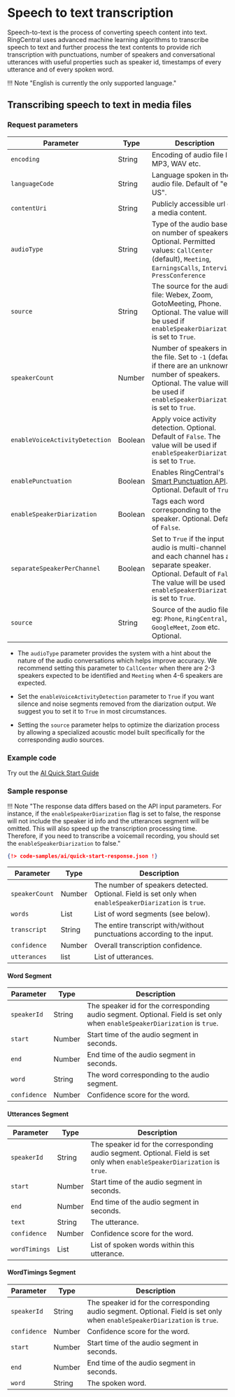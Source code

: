 # Speech to text transcription

Speech-to-text is the process of converting speech content into text. RingCentral uses advanced machine learning algorithms to transcribe speech to text and further process the text contents to provide rich transcription with punctuations, number of speakers and conversational utterances with useful properties such as speaker id, timestamps of every utterance and of every spoken word.

!!! Note "English is currently the only supported language."

## Transcribing speech to text in media files

### Request parameters

| Parameter      | Type   | Description                                                     |
| -------------- | ------ | --------------------------------------------------------------- |
| `encoding`     | String | Encoding of audio file like MP3, WAV etc.                       |
| `languageCode` | String | Language spoken in the audio file. Default of "en-US".          |
| `contentUri`   | String | Publicly accessible url of a media content.                                            |
| `audioType`    | String | Type of the audio based on number of speakers. Optional. Permitted values: `CallCenter` (default), `Meeting`, `EarningsCalls`, `Interview`, `PressConference` |
| `source`       | String | The source for the audio file: Webex, Zoom, GotoMeeting, Phone. Optional. The value will be used if `enableSpeakerDiarization` is set to `True`. |
| `speakerCount` | Number | Number of speakers in the file. Set to `-1` (default) if there are an unknown number of speakers. Optional. The value will be used if `enableSpeakerDiarization` is set to `True`.      |
| `enableVoiceActivityDetection` | Boolean | Apply voice activity detection. Optional. Default of `False`. The value will be used if `enableSpeakerDiarization` is set to `True`. |
| `enablePunctuation`         | Boolean | Enables RingCentral's [Smart Punctuation API](text-punctuation.md). Optional. Default of `True`. |
| `enableSpeakerDiarization`  | Boolean | Tags each word corresponding to the speaker. Optional. Default of `False`. |
| `separateSpeakerPerChannel` | Boolean | Set to `True` if the input audio is multi-channel and each channel has a separate speaker. Optional. Default of `False`. The value will be used if `enableSpeakerDiarization` is set to `True`. |
| `source`       | String | Source of the audio file eg: `Phone`, `RingCentral`, `GoogleMeet`, `Zoom` etc. Optional. |

* The `audioType` parameter provides the system with a hint about the nature of the audio conversations which helps improve accuracy. We recommend setting this parameter to `CallCenter` when there are 2-3 speakers expected to be identified and `Meeting` when 4-6 speakers are expected.

* Set the `enableVoiceActivityDetection` parameter to `True` if you want silence and noise segments removed from the diarization output. We suggest you to set it to `True` in most circumstances.

* Setting the `source` parameter helps to optimize the diarization process by allowing a specialized acoustic model built specifically for the corresponding audio sources.

### Example code

Try out the [AI Quick Start Guide](quick-start.md)

### Sample response

!!! Note "The response data differs based on the API input parameters. For instance, if the `enableSpeakerDiarization` flag is set to false, the response will not include the speaker id info and the utterances segment will be omitted. This will also speed up the transcription processing time. Therefore, if you need to transcribe a voicemail recording, you should set the `enableSpeakerDiarization` to false."

```json
{!> code-samples/ai/quick-start-response.json !}
```

| Parameter      | Type   | Description                                                                                             |
| -------------- | ------ | ---------------------------------                                                                       |
| `speakerCount` | Number | The number of speakers detected. Optional. Field is set only when `enableSpeakerDiarization` is `true`. |
| `words`        | List   | List of word segments (see below). |
| `transcript`   | String | The entire transcript with/without punctuations according to the input.|
| `confidence`   | Number | Overall transcription confidence.|
| `utterances`   | list   | List of utterances.|

#### Word Segment

| Parameter    | Type   | Description |
| ----------   | ------ | ---------------------------------------------------|
| `speakerId`  | String | The speaker id for the corresponding audio segment. Optional. Field is set only when `enableSpeakerDiarization` is `true`. |
| `start`      | Number | Start time of the audio segment in seconds.|
| `end`        | Number | End time of the audio segment in seconds.|
| `word`       | String | The word corresponding to the audio segment.|
| `confidence` | Number | Confidence score for the word.|

#### Utterances Segment

| Parameter    | Type   | Description |
| ----------   | ------ | ---------------------------------------------------|
| `speakerId`  | String | The speaker id for the corresponding audio segment. Optional. Field is set only when `enableSpeakerDiarization` is `true`. |
| `start`      | Number | Start time of the audio segment in seconds.|
| `end`        | Number | End time of the audio segment in seconds.|
| `text`       | String | The utterance.|
| `confidence` | Number | Confidence score for the word.|
| `wordTimings`| List   | List of spoken words within this utterance. |

#### WordTimings Segment

| Parameter    | Type   | Description|
| ----------   | ------ | --------------------------------------------------- |
| `speakerId`  | String | The speaker id for the corresponding audio segment. Optional. Field is set only when `enableSpeakerDiarization` is `true`. |
| `confidence` | Number | Confidence score for the word. |
| `start`      | Number | Start time of the audio segment in seconds.|
| `end`        | Number | End time of the audio segment in seconds.|
| `word`       | String | The spoken word.|
